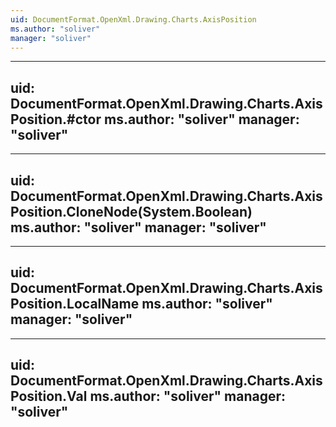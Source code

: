 ```yaml
---
uid: DocumentFormat.OpenXml.Drawing.Charts.AxisPosition
ms.author: "soliver"
manager: "soliver"
---
```


---
uid: DocumentFormat.OpenXml.Drawing.Charts.AxisPosition.#ctor
ms.author: "soliver"
manager: "soliver"
---

---
uid: DocumentFormat.OpenXml.Drawing.Charts.AxisPosition.CloneNode(System.Boolean)
ms.author: "soliver"
manager: "soliver"
---

---
uid: DocumentFormat.OpenXml.Drawing.Charts.AxisPosition.LocalName
ms.author: "soliver"
manager: "soliver"
---

---
uid: DocumentFormat.OpenXml.Drawing.Charts.AxisPosition.Val
ms.author: "soliver"
manager: "soliver"
---
